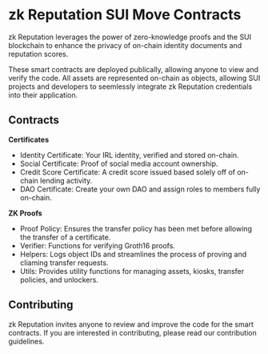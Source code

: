 # zk Reputation SUI Move Contracts
zk Reputation leverages the power of zero-knowledge proofs and the SUI blockchain to enhance the privacy of on-chain identity documents and reputation scores.

These smart contracts are deployed publically, allowing anyone to view and verify the code. All assets are represented on-chain as objects, allowing SUI projects and developers to seemlessly integrate zk Reputation credentials into their application.  

## Contracts 

**Certificates**
- Identity Certificate: Your IRL identity, verified and stored on-chain. 
- Social Certificate: Proof of social media account ownership.
- Credit Score Certificate: A credit score issued based solely off of on-chain lending activity. 
- DAO Certificate: Create your own DAO and assign roles to members fully on-chain. 

**ZK Proofs**
- Proof Policy: Ensures the transfer policy has been met before allowing the transfer of a certificate. 
- Verifier: Functions for verifying Groth16 proofs. 
- Helpers: Logs object IDs and streamlines the process of proving and cliaming transfer requests. 
- Utils: Provides utility functions for managing assets, kiosks, transfer policies, and unlockers. 

## Contributing 
zk Reputation invites anyone to review and improve the code for the smart contracts. If you are interested in contributing, please read our contribution guidelines. 
